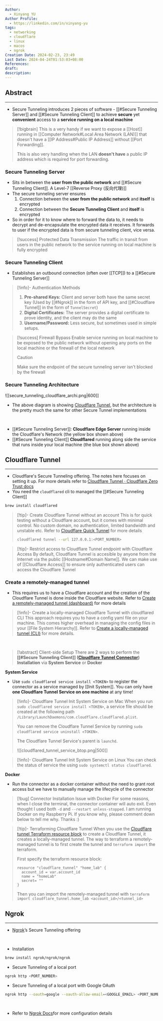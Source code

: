 ```yaml
---
Author:
  - Xinyang YU
Author Profile:
  - https://linkedin.com/in/xinyang-yu
tags:
  - networking
  - cloudflare
  - linux
  - macos
  - ngrok
Creation Date: 2024-02-23, 23:49
Last Date: 2024-04-24T01:53:03+08:00
References: 
draft: 
description: 
---
```

## Abstract
---
- Secure Tunneling introduces 2 pieces of software - [[#Secure Tunneling Server]]  and [[#Secure Tunneling Client]] to achieve **secure** yet **convenient** access to a **service running on a local machine**

>[!bigbrain]
> This is a very handy if we want to expose a [[Host]] running in [[Computer Network#Local Area Network (LAN)]] that doesn't have a [[IP Address#Public IP Address]] without [[Port Forwarding]].
> 
> This is also very handling when the LAN **doesn't have** a public IP address which is required for port forwarding.
### Secure Tunneling Server
- Sits in between the **user from the public network** and [[#Secure Tunneling Client]]. A Level-7 [[Reverse Proxy (反向代理)]]
- The secure tunneling server ensures
	1. Connection between the **user from the public network** and **itself** is encrypted
	2. Connection between the **Secure Tunneling Client** and **itself** is encrypted
- So in order for it to know where to forward the data to, it needs to decrypt and de-encapsulate the encrypted data it receives. It forwards to user if the encrypted data is from secure tunneling client, vice versa.

>[!success] Protected Data Transmission
> The traffic in transit from users in the public network to the service running on local machine is fully encrypted

### Secure Tunneling Client
- Establishes an outbound connection (often over [[TCP]]) to a [[#Secure Tunneling Server]]

>[!info]- Authentication Methods
> 1. **Pre-shared Keys:** Client and server both have the same secret key (Used by [[#Ngrok]] in the form of API key, and [[#Cloudflare Tunnel]] in the form of `TunnelSecret`)
> 2. **Digital Certificates:** The server provides a digital certificate to prove identity, and the client may do the same
> 3. **Username/Password:** Less secure, but sometimes used in simple setups.


>[!success] Firewall Bypass
> Enable service running on local machine to be exposed to the public network without opening any ports on the local machine or the firewall of the local network
>>[!caution]
>> Make sure the endpoint of the secure tunneling server isn't blocked by the firewall



### Secure Tunneling Architecture

![[secure_tunneling_cloudflare_archi.png|600]]

- The above diagram is showing [Cloudflare Tunnel](https://developers.cloudflare.com/cloudflare-one/connections/connect-networks/), but the architecture is the pretty much the same for other Secure Tunnel implementations
</br>

- [[#Secure Tunneling Server]]: **Cloudflare Edge Server** running inside the Cloudflare's Network (the yellow box shown above)
- [[#Secure Tunneling Client]] **Cloudflared** running along side the service that runs inside your local machine (the blue box shown above)


## Cloudflare Tunnel
---
- Cloudflare's Secure Tunneling offering. The notes here focuses on setting it up. For more details refer to [Cloudflare Tunnel · Cloudflare Zero Trust docs](https://developers.cloudflare.com/cloudflare-one/connections/connect-networks/)
- You need the `cloudflared` cli to managed the [[#Secure Tunneling Client]]
```bash
brew install cloudflared
```

>[!tip]- Create Cloudflare Tunnel without an account
> This is for quick testing without a Cloudflare account, but it comes with minimal control. No custom domain, no authentication, limited bandwidth and unstable etc. Refer to [Cloudflare Quick Tunnel](https://developers.cloudflare.com/cloudflare-one/connections/connect-networks/do-more-with-tunnels/trycloudflare/) for more details
> 
> ```bash title="Secure Tunneling of a local port"
> cloudflared tunnel --url 127.0.0.1:<PORT_NUMBER>
> ```

>[!tip]- Restrict access to Cloudflare Tunnel endpoint with Cloudflare Access
> By default, Cloudflare Tunnel is accesible by anyone from the Internet via the public [[Hostname#Domain Name]]. We can make use of [[Cloudflare Access]] to ensure only authenticated users can access the Cloudflare Tunnel


### Create a remotely-managed tunnel
- This requires us to have a Cloudflare account and the creation of the Cloudflare Tunnel is done inside the Cloudflare website. Refer to [Create a remotely-managed tunnel (dashboard)](https://developers.cloudflare.com/cloudflare-one/connections/connect-networks/get-started/create-remote-tunnel/) for more details

>[!info]- Create a locally-managed Cloudflare Tunnel with cloudflared CLI
> This approach requires you to have a config yaml file on your machine. This comes higher overhead in managing the config files in your [[File System Hierarchy]]. Refer to [Create a locally-managed tunnel (CLI)](https://developers.cloudflare.com/cloudflare-one/connections/connect-networks/get-started/create-local-tunnel/) for more details.

</br>

>[!abstract] Client-side Setup
> There are 2 ways to perform the **[[#Secure Tunneling Client]] ([Cloudflare Tunnel Connector](https://developers.cloudflare.com/cloudflare-one/connections/connect-networks/get-started/tunnel-useful-terms/#connector)) Installation** via **System Service** or **Docker**

**System Service** 
- Use `sudo cloudflared service install <TOKEN>` to register the connector as a service managed by [[Init System]]. You can only have **one Cloudflare Tunnel Service on one machine** at any time!


>[!info]- Cloudflare Tunnel Init System Service on Mac
> When you run `sudo cloudflared service install <TOKEN>`, a service file should be created at the following path `/Library/LaunchDaemons/com.cloudflare.cloudflared.plist`.
> 
> You can remove the Cloudflare Tunnel Service by running `sudo cloudflared service uninstall <TOKEN>`.
> 
> The Cloudflare Tunnel Service's parent is `launchd`.
> 
> ![[cloudflared_tunnel_service_btop.png|500]]

>[!info]- Cloudflare Tunnel Init System Service on Linux
> You can check the status of service the using `sudo systemctl status cloudflared`.


**Docker** 
- Run the connector as a docker container without the need to grant root access but we have to manually manage the lifecycle of the connector

>[!bug] Connector Installation Issue with Docker
> For some reasons, when I close the terminal, the connector container will auto exit. Even thought I used both `-d` and `--restart unless-stopped`. I am running Docker on my Raspberry Pi. If you know why, please comment down below to tell me why. Thanks :)

>[!tip]- Terraforming Cloudflare Tunnel
> When you use the [Cloudflare tunnel Terraform resource block](https://registry.terraform.io/providers/cloudflare/cloudflare/latest/docs/resources/tunnel) to create a Cloudflare Tunnel, it creates a locally-managed tunnel. The way to terraform a remotely-managed tunnel is to first create the tunnel and `terraform import` the terraform.
> 
> First specify the terraform resource block:
> ```hcl
> resource "cloudflare_tunnel" "home_lab" {
>   account_id = var.account_id
>   name = "homeLab"
>   secret= ""
> }
> ```
> 
> Then you can import the remotely-managed tunnel with `terraform import cloudflare_tunnel.home_lab <account_id>/<tunnel_id>`






## Ngrok
---
- [Ngrok](https://ngrok.com/)’s Secure Tunneling offering
</br>

- Installation
```bash
brew install ngrok/ngrok/ngrok
```

- Secure Tunneling of a local port
```bash 
ngrok http <PORT_NUMBER>
```

- Secure Tunneling of a local port with Google OAuth
```bash 
ngrok http --oauth=google --oauth-allow-email=<GOOGLE_EMAIL> <PORT_NUMBER>
```
</br>

- Refer to [Ngrok Docs](https://ngrok.com/docs/getting-started/)for more configuration details